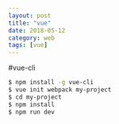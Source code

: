 ```yaml
---
layout: post
title: "vue"
date: 2018-05-12
category: web
tags: [vue]
---
```




#vue-cli

~~~sh
$ npm install -g vue-cli
$ vue init webpack my-project
$ cd my-project
$ npm install
$ npm run dev
~~~

